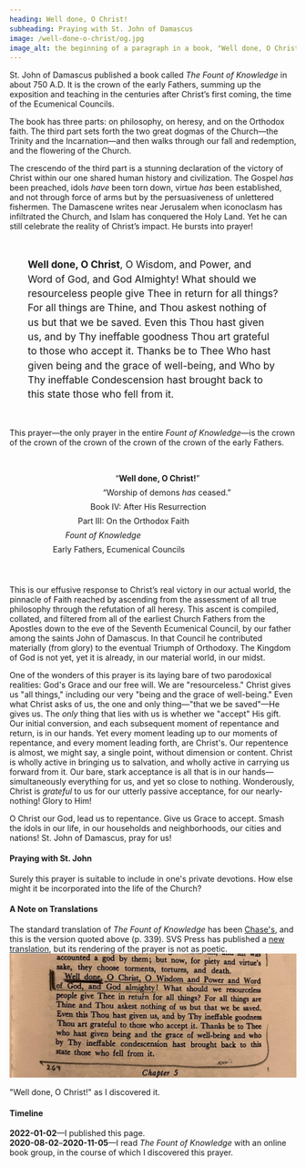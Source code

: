 ```yaml
---
heading: Well done, O Christ!
subheading: Praying with St. John of Damascus
image: /well-done-o-christ/og.jpg
image_alt: the beginning of a paragraph in a book, "Well done, O Christ!"
---
```


St. John of Damascus published a book called <i>The Fount of Knowledge</i> in
about 750 A.D. It is the crown of the early Fathers, summing up the exposition
and teaching in the centuries after Christ’s first coming, the time of the
Ecumenical Councils.

The book has three parts: on philosophy, on heresy, and on the Orthodox faith.
The third part sets forth the two great dogmas of the Church—the Trinity and
the Incarnation—and then walks through our fall and redemption, and the
flowering of the Church.

The crescendo of the third part is a stunning declaration of the victory of
Christ within our one shared human history and civilization. The Gospel _has_
been preached, idols _have_ been torn down, virtue _has_ been established, and
not through force of arms but by the persuasiveness of unlettered fishermen.
The Damascene writes near Jerusalem when iconoclasm has infiltrated the Church,
and Islam has conquered the Holy Land. Yet he can still celebrate the reality
of Christ’s impact. He bursts into prayer!

<div style="padding: 24pt; font-size: 13pt; line-height: 19pt;"><b>Well done, O
Christ</b>, O Wisdom, and Power, and Word of God, and God Almighty! What should
we resourceless people give Thee in return for all things? For all things are
Thine, and Thou askest nothing of us but that we be saved. Even this Thou hast
given us, and by Thy ineffable goodness Thou art grateful to those who accept
it. Thanks be to Thee Who hast given being and the grace of well-being, and Who
by Thy ineffable Condescension hast brought back to this state those who fell
from it.</div>

This prayer—the only prayer in the entire <i>Fount of Knowledge</i>—is the
crown of the crown of the crown of the crown of the crown of the early Fathers.

<div style="padding: 24pt;">
 <div style="padding-left: 35%; padding-bottom: 6pt;">&ldquo;<b>Well done, O Christ!</b>&rdquo;</div>
 <div style="padding-left: 30%; padding-bottom: 6pt;">&ldquo;Worship of demons <em>has</em> ceased.&rdquo;</div>
 <div style="padding-left: 25%; padding-bottom: 6pt;">Book IV: After His Resurrection</div>
 <div style="padding-left: 20%; padding-bottom: 6pt;">Part III: On the Orthodox Faith</div>
 <div style="padding-left: 15%; padding-bottom: 6pt;"><i>Fount of Knowledge</i></div>
 <div style="padding-left: 10%; padding-bottom: 6pt;">Early Fathers, Ecumenical Councils</div>
</div>

This is our effusive response to Christ’s real victory in our actual world, the
pinnacle of Faith reached by ascending from the assessment of all true
philosophy through the refutation of all heresy. This ascent is compiled,
collated, and filtered from all of the earliest Church Fathers from the
Apostles down to the eve of the Seventh Ecumenical Council, by our father among
the saints John of Damascus. In that Council he contributed materially (from
glory) to the eventual Triumph of Orthodoxy. The Kingdom of God is not yet, yet
it is already, in our material world, in our midst. 

One of the wonders of this prayer is its laying bare of two parodoxical
realities: God's Grace and our free will. We are "resourceless." Christ gives
us "all things," including our very "being and the grace of well-being." Even
what Christ asks of us, the one and only thing—"that we be saved"—He gives us.
The _only_ thing that lies with us is whether we "accept" His gift. Our initial
conversion, and each subsequent moment of repentance and return, is in our
hands. Yet every moment leading up to our moments of repentance, and every
moment leading forth, are Christ's. Our repentence is almost, we might say, a
single point, without dimension or content. Christ is wholly active in bringing
us to salvation, and wholly active in carrying us forward from it. Our bare,
stark acceptance is all that is in our hands—simultaneously everything for us,
and yet so close to nothing.  Wonderously, Christ is _grateful_ to us for our
utterly passive acceptance, for our nearly-nothing! Glory to Him!

O Christ our God, lead us to repentance. Give us Grace to accept. Smash the
idols in our life, in our households and neighborhoods, our cities and nations!
St. John of Damascus, pray for us!


#### Praying with St. John

Surely this prayer is suitable to include in one's private devotions. How else
might it be incorporated into the life of the Church?


#### A Note on Translations

The standard translation of <i>The Fount of Knowledge</i> has been
[Chase's](https://www.cuapress.org/9780813209685/writings/), and this is the
version quoted above (p. 339). SVS Press has published a [new
translation](https://svspress.com/on-the-orthodox-faith-volume-3-of-the-fount-of-knowledge-pps-62/),
but its rendering of the prayer is not as poetic.  <a
href="well-done-o-christ.jpg"> <img src="well-done-o-christ.small.jpg"> </a>
<div class="caption">"Well done, O Christ!" as I discovered it.</div>


#### Timeline

**2022-01-02**&mdash;I published this page.  
**2020-08-02**&ndash;**2020-11-05**&mdash;I read <i>The Fount of Knowledge</i> with an online book group, in the course of which I discovered this prayer.

